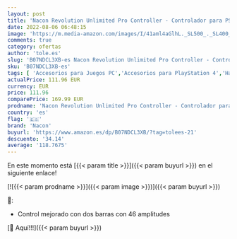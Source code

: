 ```yaml
---
layout: post
title: 'Nacon Revolution Unlimited Pro Controller - Controlador para PS4'
date: 2022-08-06 06:48:15
image: 'https://m.media-amazon.com/images/I/41aml4aGlhL._SL500_._SL400_.jpg'
comments: true
category: ofertas
author: 'tole.es'
slug: 'B07NDCL3XB-es Nacon Revolution Unlimited Pro Controller - Controlador...'
sku: 'B07NDCL3XB-es'
tags: [ 'Accesorios para Juegos PC','Accesorios para PlayStation 4','Hardware y juegos para PlayStation 4','Juegos y Accesorios para PC','Mandos para PlayStation 4','Mandos y controles para PlayStation 4','Videojuegos','nacon','ps4','🇪🇸', ]
actualPrice: 111.96 EUR
currency: EUR
price: 111.96
comparePrice: 169.99 EUR
prodname: 'Nacon Revolution Unlimited Pro Controller - Controlador para PS4'
country: 'es'
flag: '🇪🇸'
brand: 'Nacon'
buyurl: 'https://www.amazon.es/dp/B07NDCL3XB/?tag=tolees-21'
descuento: '34.14'
average: '118.7675'
---
```


En este momento está [{{< param title >}}]({{< param buyurl >}}) en el siguiente enlace!

[![{{< param prodname >}}]({{< param image >}})]({{< param buyurl >}})

🔎:

- Control mejorado con dos barras con 46 amplitudes

[🛒 Aquí!!!]({{< param buyurl >}})
